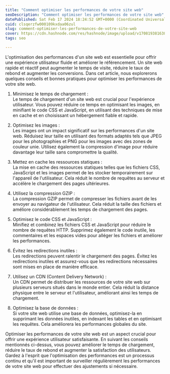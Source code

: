 ```yaml
---
title: "Comment optimiser les performances de votre site web"
seoDescription: "Comment optimiser les performances de votre site web"
datePublished: Sat Feb 17 2024 18:24:52 GMT+0000 (Coordinated Universal Time)
cuid: clsqerzfw000109kxdaa06zul
slug: comment-optimiser-les-performances-de-votre-site-web
cover: https://cdn.hashnode.com/res/hashnode/image/upload/v1708193816382/c99f5590-45f4-4ed2-9b55-843c910740cf.jpeg
tags: seo

---
```


L'optimisation des performances d'un site web est essentielle pour offrir une expérience utilisateur fluide et améliorer le référencement. Un site web rapide et réactif peut augmenter le temps de visite, réduire le taux de rebond et augmenter les conversions. Dans cet article, nous explorerons quelques conseils et bonnes pratiques pour optimiser les performances de votre site web.

1. Minimisez le temps de chargement :  
    Le temps de chargement d'un site web est crucial pour l'expérience utilisateur. Vous pouvez réduire ce temps en optimisant les images, en minifiant le code CSS et JavaScript, en utilisant des techniques de mise en cache et en choisissant un hébergement fiable et rapide.
    
2. Optimisez les images :  
    Les images ont un impact significatif sur les performances d'un site web. Réduisez leur taille en utilisant des formats adaptés tels que JPEG pour les photographies et PNG pour les images avec des zones de couleur unie. Utilisez également la compression d'image pour réduire davantage leur taille sans compromettre la qualité.
    
3. Mettez en cache les ressources statiques :  
    La mise en cache des ressources statiques telles que les fichiers CSS, JavaScript et les images permet de les stocker temporairement sur l'appareil de l'utilisateur. Cela réduit le nombre de requêtes au serveur et accélère le chargement des pages ultérieures.
    
4. Utilisez la compression GZIP :  
    La compression GZIP permet de compresser les fichiers avant de les envoyer au navigateur de l'utilisateur. Cela réduit la taille des fichiers et améliore considérablement les temps de chargement des pages.
    
5. Optimisez le code CSS et JavaScript :  
    Minifiez et combinez les fichiers CSS et JavaScript pour réduire le nombre de requêtes HTTP. Supprimez également le code inutile, les commentaires et les espaces vides pour alléger les fichiers et améliorer les performances.
    
6. Évitez les redirections inutiles :  
    Les redirections peuvent ralentir le chargement des pages. Évitez les redirections inutiles et assurez-vous que les redirections nécessaires sont mises en place de manière efficace.
    
7. Utilisez un CDN (Content Delivery Network) :  
    Un CDN permet de distribuer les ressources de votre site web sur plusieurs serveurs situés dans le monde entier. Cela réduit la distance physique entre le serveur et l'utilisateur, améliorant ainsi les temps de chargement.
    
8. Optimisez la base de données :  
    Si votre site web utilise une base de données, optimisez-la en supprimant les données inutiles, en indexant les tables et en optimisant les requêtes. Cela améliorera les performances globales du site.
    

Optimiser les performances de votre site web est un aspect crucial pour offrir une expérience utilisateur satisfaisante. En suivant les conseils mentionnés ci-dessus, vous pouvez améliorer le temps de chargement, réduire le taux de rebond et augmenter la satisfaction des utilisateurs. Gardez à l'esprit que l'optimisation des performances est un processus continu et qu'il est important de surveiller régulièrement les performances de votre site web pour effectuer des ajustements si nécessaire.